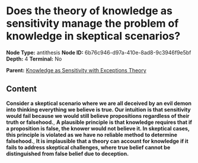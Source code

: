 # Does the theory of knowledge as sensitivity manage the problem of knowledge in skeptical scenarios?

**Node Type:** antithesis
**Node ID:** 6b76c946-d97a-410e-8ad8-9c3946f9e5bf
**Depth:** 4
**Terminal:** No

**Parent:** [Knowledge as Sensitivity with Exceptions Theory](knowledge-as-sensitivity-with-exceptions-theory-synthesis-1f73d823-f1f6-4951-94fa-71794c460c4b.md)

## Content

**Consider a skeptical scenario where we are all deceived by an evil demon into thinking everything we believe is true. Our intuition is that sensitivity would fail because we would still believe propositions regardless of their truth or falsehood.**, **A plausible principle is that knowledge requires that if a proposition is false, the knower would not believe it. In skeptical cases, this principle is violated as we have no reliable method to determine falsehood.**, **It is implausible that a theory can account for knowledge if it fails to address skeptical challenges, where true belief cannot be distinguished from false belief due to deception.**
